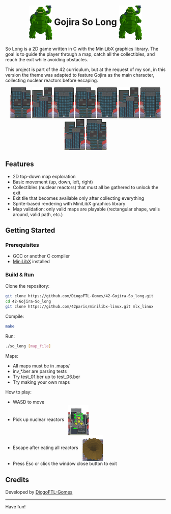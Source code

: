 <h1 align="center">
  <img src="docs/Gojira_anim.gif" alt="Left Image" width="72" valign="middle">
  Gojira So Long
  <img src="docs/Gojira_anim_rev.gif" alt="Right Image" width="72" valign="middle">
</h1>

So Long is a 2D game written in C with the MiniLibX graphics library.
The goal is to guide the player through a map, catch all the collectibles, and reach the exit while avoiding obstacles.

This project is part of the 42 curriculum, but at the request of my son, in this version the theme was adapted to feature Gojira as the main character, collecting nuclear reactors before escaping.

<p align="center">
  <img src="docs/scraper_a.png" width="64">
  <img src="docs/scraper_b.png" width="64">
  <img src="docs/scraper_c.png" width="64">
  <img src="docs/scraper_a.png" width="64">
  <img src="docs/scraper_c.png" width="64">
  <img src="docs/scraper_b.png" width="64">
  <img src="docs/scraper_c.png" width="64">
  <img src="docs/scraper_b.png" width="64">
  <img src="docs/scraper_a.png" width="64">
</p>

## Features

- 2D top-down map exploration
- Basic movement (up, down, left, right)
- Collectibles (nuclear reactors) that must all be gathered to unlock the exit
- Exit tile that becomes available only after collecting everything
- Sprite-based rendering with MiniLibX graphics library
- Map validation: only valid maps are playable (rectangular shape, walls around, valid path, etc.)

## Getting Started

### Prerequisites

- GCC or another C compiler
- [MiniLibX](https://github.com/42paris/minilibx-linux.git) installed

### Build & Run

Clone the repository:
```sh
git clone https://github.com/DiogoFTL-Gomes/42-Gojira-So_long.git
cd 42-Gojira-So_long
git clone https://github.com/42paris/minilibx-linux.git mlx_linux
```

Compile:
```sh
make
```

Run:
```sh
./so_long [map_file]
```

Maps:
- All maps must be in .maps/
- inv_*.ber are parsing tests
- Try test_01.ber up to test_06.ber
- Try making your own maps

How to play:
- WASD to move
- Pick up nuclear reactors <img src="docs/nuke.png" alt="Door Example" style="vertical-align: middle; margin-left: 10px;" />
- Escape after eating all reactors <img src="docs/exit.png" alt="Door Example" style="vertical-align: middle; margin-left: 10px;" />
- Press Esc or click the window close button to exit

## Credits

Developed by [DiogoFTL-Gomes]((https://github.com/DiogoFTL-Gomes))

---

Have fun!
